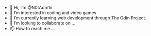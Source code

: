 - 👋 Hi, I’m @N0tAdm1n
- 👀 I’m interested in coding and video games.
- 🌱 I’m currently learning web development through The Odin Project.
- 💞️ I’m looking to collaborate on ...
- 📫 How to reach me ...

<!---
N0tAdm1n/N0tAdm1n is a ✨ special ✨ repository because its `README.md` (this file) appears on your GitHub profile.
You can click the Preview link to take a look at your changes.
--->

